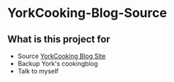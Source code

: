 # YorkCooking-Blog-Source

## What is this project for

- Source [YorkCooking Blog Site](https://yorkfish.me)
- Backup York's  cookingblog
- Talk to myself 

